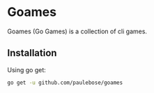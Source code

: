 # Goames

Goames (Go Games) is a collection of cli games.

## Installation

Using go get:

```sh
go get -u github.com/paulebose/goames
```
